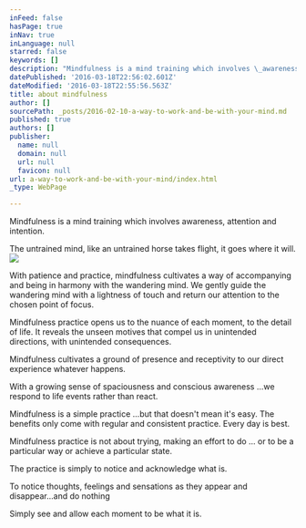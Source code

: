 ```yaml
---
inFeed: false
hasPage: true
inNav: true
inLanguage: null
starred: false
keywords: []
description: "Mindfulness is a mind training which involves \_awareness, attention and intention.\_"
datePublished: '2016-03-18T22:56:02.601Z'
dateModified: '2016-03-18T22:55:56.563Z'
title: about mindfulness
author: []
sourcePath: _posts/2016-02-10-a-way-to-work-and-be-with-your-mind.md
published: true
authors: []
publisher:
  name: null
  domain: null
  url: null
  favicon: null
url: a-way-to-work-and-be-with-your-mind/index.html
_type: WebPage

---
```

Mindfulness is a mind training which involves  awareness, attention and intention. 

The untrained mind, like an untrained horse takes flight, it goes where it will. ![](https://s3-us-west-2.amazonaws.com/the-grid-img/p/7daca733a68231fdccd5601d607e6ab58994ce8a.jpg)

With patience and practice, mindfulness cultivates a way of accompanying and being in harmony with the wandering mind. We gently guide the wandering mind with a lightness of touch and return our attention to the chosen point of focus. 

Mindfulness practice opens us to the nuance of each moment, to the detail of  life. It reveals the unseen motives that compel us in unintended directions, with unintended consequences. 

Mindfulness cultivates a ground of presence and receptivity to our direct experience whatever happens.

With a growing sense of spaciousness and conscious awareness ...we respond to life events rather than react. 

Mindfulness is a simple practice ...but that doesn't mean it's easy. The benefits only come with regular and consistent practice. Every day is best. 

Mindfulness practice is not about trying, making an effort to do ... or to be a particular way or achieve a particular state. 

The practice is simply to notice and acknowledge what is.

To notice thoughts, feelings and sensations as they appear and disappear...and do nothing 

Simply see and allow each moment to be what it is.